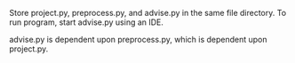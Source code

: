 Store project.py, preprocess.py, and advise.py in the same file directory.
To run program, start advise.py using an IDE.

advise.py is dependent upon preprocess.py, which is dependent upon project.py.
